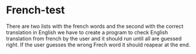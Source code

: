 # French-test
There are two lists with the french words and the second with the correct translation in English we have to create a program to check English translation from french by the user and it should run until all are guessed right.
If the user guesses the wrong Frech word it should reapear at the end.

